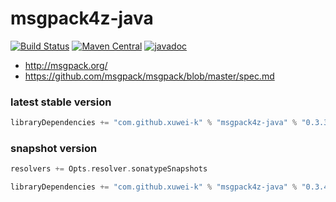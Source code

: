 # msgpack4z-java

[![Build Status](https://secure.travis-ci.org/msgpack4z/msgpack4z-java.png?branch=master)](http://travis-ci.org/msgpack4z/msgpack4z-java)
[![Maven Central](https://maven-badges.herokuapp.com/maven-central/com.github.xuwei-k/msgpack4z-java/badge.svg)](https://maven-badges.herokuapp.com/maven-central/com.github.xuwei-k/msgpack4z-java)
[![javadoc](http://javadoc-badge.appspot.com/com.github.xuwei-k/msgpack4z-java.svg?label=javadoc)](http://javadoc-badge.appspot.com/com.github.xuwei-k/msgpack4z-java)

- <http://msgpack.org/>
- <https://github.com/msgpack/msgpack/blob/master/spec.md>

### latest stable version

```scala
libraryDependencies += "com.github.xuwei-k" % "msgpack4z-java" % "0.3.3"
```


### snapshot version

```scala
resolvers += Opts.resolver.sonatypeSnapshots

libraryDependencies += "com.github.xuwei-k" % "msgpack4z-java" % "0.3.4-SNAPSHOT"
```
